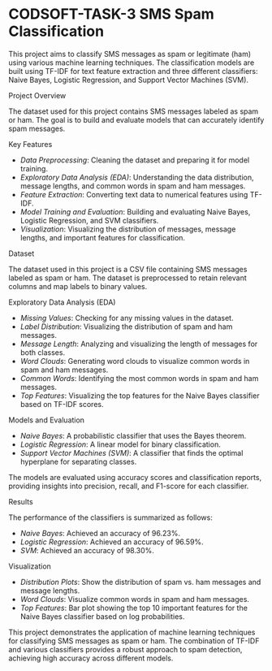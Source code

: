 # CODSOFT-TASK-3 SMS Spam Classification

This project aims to classify SMS messages as spam or legitimate (ham) using various machine learning techniques. The classification models are built using TF-IDF for text feature extraction and three different classifiers: Naive Bayes, Logistic Regression, and Support Vector Machines (SVM).

Project Overview

The dataset used for this project contains SMS messages labeled as spam or ham. The goal is to build and evaluate models that can accurately identify spam messages.

Key Features

- *Data Preprocessing*: Cleaning the dataset and preparing it for model training.
- *Exploratory Data Analysis (EDA)*: Understanding the data distribution, message lengths, and common words in spam and ham messages.
- *Feature Extraction*: Converting text data to numerical features using TF-IDF.
- *Model Training and Evaluation*: Building and evaluating Naive Bayes, Logistic Regression, and SVM classifiers.
- *Visualization*: Visualizing the distribution of messages, message lengths, and important features for classification.

Dataset

The dataset used in this project is a CSV file containing SMS messages labeled as spam or ham. The dataset is preprocessed to retain relevant columns and map labels to binary values.

Exploratory Data Analysis (EDA)

- *Missing Values*: Checking for any missing values in the dataset.
- *Label Distribution*: Visualizing the distribution of spam and ham messages.
- *Message Length*: Analyzing and visualizing the length of messages for both classes.
- *Word Clouds*: Generating word clouds to visualize common words in spam and ham messages.
- *Common Words*: Identifying the most common words in spam and ham messages.
- *Top Features*: Visualizing the top features for the Naive Bayes classifier based on TF-IDF scores.

 Models and Evaluation

- *Naive Bayes*: A probabilistic classifier that uses the Bayes theorem.
- *Logistic Regression*: A linear model for binary classification.
- *Support Vector Machines (SVM)*: A classifier that finds the optimal hyperplane for separating classes.

The models are evaluated using accuracy scores and classification reports, providing insights into precision, recall, and F1-score for each classifier.

Results

The performance of the classifiers is summarized as follows:

- *Naive Bayes*: Achieved an accuracy of 96.23%.
- *Logistic Regression*: Achieved an accuracy of 96.59%.
- *SVM*: Achieved an accuracy of 98.30%.

 Visualization

- *Distribution Plots*: Show the distribution of spam vs. ham messages and message lengths.
- *Word Clouds*: Visualize common words in spam and ham messages.
- *Top Features*: Bar plot showing the top 10 important features for the Naive Bayes classifier based on log probabilities.

This project demonstrates the application of machine learning techniques for classifying SMS messages as spam or ham. The combination of TF-IDF and various classifiers provides a robust approach to spam detection, achieving high accuracy across different models.
